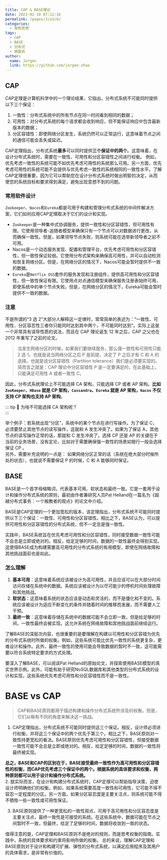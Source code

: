 ```yaml
---
title: CAP & BASE理论
date: 2023-02-10 07:12:16
permalink: /pages/1ca1c8/
categories:
  - 架构思想
tags:
  - CAP
  - BASE
  - 分布式
  - 微服务
author: 
  name: Jorgen
  link: https://github.com/jorgen-zhao
---
```

## CAP
CAP定理是计算机科学中的一个理论结果，它指出，分布式系统不可能同时提供以下三个保证：
1. 一致性：分布式系统中的所有节点在同一时间看到相同的数据；
2. 可用性：对分布式系统的每个请求都会收到响应，但不能保证响应中包含最新版本的数据；
3. 分区容错性：即使网络分区发生，系统仍然可以正常运行，这意味着节点之间的通信可能会丢失或延迟。
   
CAP定理指出，分布式系统**最多**可以同时提供**三个保证中的两个**。这意味着，在设计分布式系统时，需要在一致性、可用性和分区容错性之间进行权衡。
例如，优先考虑一致性的系统可能不如优先考虑可用性的系统那么可用。另一方面，优先考虑可用性的系统可能不会提供与优先考虑一致性的系统相同的一致性水平。了解CAP定理很重要，因为它可以帮助您在设计分布式系统时做出明智的决定，从而使您的系统目标和要求得到满足，避免出现意想不到的问题。

### 常用软件设计
`Zookeeper`、`Nacos`和`Eureka`都是可用于构建和管理分布式系统的中间件解决方案，它们如何应用CAP定理取决于它们的设计和实现。 
* `Zookeeper`是一种集中式协调服务，提供一致性和分区容错性，但可用性有限。它使用领导者-追随者模型来确保只有一个节点可以对数据进行更改，从而确保一致性。但是，如果领导节点失败，则系统可能在选举新领导者之前不可用。 
* Nacos是一个动态服务发现、配置和管理平台，优先考虑可用性和分区容错性，但一致性保证较弱。它使用分布式架构来确保高可用性，并可以自动检测和恢复网络分区。但是，在网络分区的情况下，Nacos可能会暂时提供不一致的数据。 
* `Eureka`是`Netflix OSS`套件的服务发现和注册组件，提供高可用性和分区容错性，但一致性保证有限。它使用点对点通信模型来确保服务注册表始终可用，即使系统中的单个节点失败。但是，在网络分区的情况下，Eureka可能会暂时提供不一致的数据。

### 注意
不是所谓的“3 选 2”大部分人解释这一定律时，常常简单的表述为：“一致性、可用性、分区容忍性三者你只能同时达到其中两个，不可能同时达到”。实际上这是一个非常具有误导性质的说法，而且在 CAP 理论诞生 12 年之后，CAP 之父也在 2012 年重写了之前的论文。<br>
> 当发生网络分区的时候，如果我们要继续服务，那么强一致性和可用性只能 2 选 1。也就是说当网络分区之后 P 是前提，决定了 P 之后才有 C 和 A 的选择。也就是说分区容错性（Partition tolerance）我们是必须要实现的。简而言之就是：CAP 理论中分区容错性 P 是一定要满足的，在此基础上，只能满足可用性 A 或者一致性 C。<br>

因此，分布式系统理论上不可能选择 CA 架构，只能选择 CP 或者 AP 架构。**比如 `ZooKeeper`、`HBase` 就是 CP 架构，`Cassandra`、`Eureka` 就是 AP 架构，`Nacos` 不仅支持 CP 架构也支持 AP 架构**。

::: tip 🤔
为啥不可能选择 CA 架构呢？<br>
:::

举个例子：若系统出现“分区”，系统中的某个节点在进行写操作。为了保证 C， 必须要禁止其他节点的读写操作，这就和 A 发生冲突了。如果为了保证 A，其他节点的读写操作正常的话，那就和 C 发生冲突了。选择 CP 还是 AP 的关键在于当前的业务场景，没有定论，比如对于需要确保强一致性的场景如银行一般会选择保证 CP 。<br>
另外，需要补充说明的一点是： 如果网络分区正常的话（系统在绝大部分时候所处的状态），也就说不需要保证 P 的时候，C 和 A 能够同时保证。


## BASE
BASE是一个首字母缩略词，代表基本可用、软状态和最终一致。它是一套用于设计和操作分布式系统的原则，最初由作者兼研究人员Pat Helland在一篇名为《超越分布式事务：一个叛教者的观点》的论文中介绍。<br>

BASE是CAP定理的一个更加宽松的版本，该定理指出，分布式系统不可能同时提供以下三个保证：一致性、可用性和分区容错性。相比之下，BASE认为，可以提供可用性和分区容错性的分布式系统，但不一定总是强一致性。<br>

实践中，BASE系统旨在优先考虑可用性和分区容错性，同时接受数据一致性可能不会总是立即或绝对的。相反，给定足够的时间，数据的一致性最终会得到实现。这使得BASE成为构建需要高可用性的分布式系统的有用模型，即使在网络故障和其他挑战面前也是如此。

### 怎么理解
1. **基本可用**：这意味着系统应该被设计为高可用性，并且应该可以在大部分时间访问存储在系统中的数据。系统应该被设计为以尽可能少的停机时间处理故障和其他挑战。
2. **软状态**：这意味着系统的状态应该是动态和灵活的，而不是僵化和不变的。系统应该被设计为适应不断变化的条件并随着时间的推移而发展，而不需要人工干预。
3. **最终一致**：这意味着存储在系统中的数据可能不会立即一致，但是给足够的时间，一致性最终会被实现。这允许系统在网络故障和其他挑战面前继续运行。

了解BASE的深层次内容，也很重要的是要理解在构建以可用性和分区容错为优先的分布式系统时所做的权衡。例如，这些系统可能比优先一致性的系统更复杂，更难设计和操作。此外，最终一致性的使用可能会导致数据的暂时不一致，这可能需要以符合系统特定要求的方式处理。<br>

要深入了解BASE，可以阅读Pat Helland的原始论文，并探索使用BASE模型的真实世界示例。此外，可能有助于研究NoSQL数据库和其他类型的分布式系统的设计和实现，这些系统优先考虑可用性和分区容错性而不是一致性。

# BASE vs CAP
> CAP和BASE原则都用于描述构建和操作分布式系统所涉及的权衡。但是，它们从略有不同的角度来解决这一挑战。

1. CAP定理指出，分布式系统不可能同时提供这三个保证。相反，设计师必须进行权衡，并将这三个保证中的两个优先于第三个。相比之下，BASE原则对一致性持更宽松的看法。BASE原则优先考虑可用性和分区容错性，但接受数据一致性可能不会总是立即或绝对的。相反，给定足够的时间，数据的一致性将最终被实现。

**总之，BASE和CAP的区别在于，BASE接受最终一致性作为高可用性和分区容错性的权衡，而CAP优先考虑三个保证中的两个。根据系统的具体要求和权衡，两种原则都可以用于设计和操作分布式系统。** <br>
2. 就实际而言，在设计和构建分布式系统时，CAP定理可以帮助指导决策，迫使设计师明确他们的权衡。例如，如果系统需要高度一致性和可用性，它可能不得不容忍一定程度的分区。另一方面，如果分区容忍度是主要关注点，则系统可能不得不牺牲一些一致性或可用性保证。

3. BASE原则提供了一种更宽松的一致性观点，可用于高可用性和分区容忍度是主要关注点，最终一致性是可接受的系统。在这些系统中，数据可能在节点之间暂时不一致，但最终，给足了足够的时间，数据将收敛到一致的状态。

值得注意的是，CAP定理和BASE原则不是绝对的规则，而是思考权衡的指南。实践中，系统的具体要求和约束将影响所做的权衡。
总的来说，理解CAP定理和BASE原则对于设计和构建可扩展、弹性的分布式系统，以满足应用程序及其用户的具体需求，是非常有价值的。